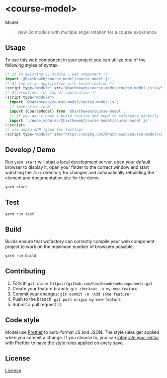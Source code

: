 # &lt;course-model&gt;

Model
> view 3d models with multiple angel rotation for a course experience

## Usage
To use this web component in your project you can utilize one of the following styles of syntax.

```js
/* In an existing JS module / web component */
import '@haxtheweb/course-model/course-model.js';
/* At top of an application with build routine */
<script type="module" src="@haxtheweb/course-model/course-model.js"></script>
/* Alternatives for top of application */
<script type="module">
  import '@haxtheweb/course-model/course-model.js';
  // imperative form
  import {CourseModel} from '@haxtheweb/course-model';
  // if you don't have a build routine and need to reference directly
  import './node_modules/@haxtheweb/course-model/course-model.js';
</script>
// via unpkg CDN (good for testing)
<script type="module" src="https://unpkg.com/@haxtheweb/course-model/course-model.js"></script>
```

## Develop / Demo
Run `yarn start` will start a local development server, open your default browser to display it, open your finder to the correct window and start watching the `/src` directory for changes and automatically rebuilding the element and documentation site for the demo.
```bash
yarn start
```

## Test

```bash
yarn run test
```

## Build
Builds ensure that wcfactory can correctly compile your web component project to
work on the maximum number of browsers possible.
```bash
yarn run build
```

## Contributing

1. Fork it! `git clone https://github.com/haxtheweb/webcomponents.git`
2. Create your feature branch: `git checkout -b my-new-feature`
3. Commit your changes: `git commit -m 'Add some feature'`
4. Push to the branch: `git push origin my-new-feature`
5. Submit a pull request :D

## Code style

Model  use [Prettier][prettier] to auto-format JS and JSON.  The style rules get applied when you commit a change.  If you choose to, you can [integrate your editor][prettier-ed] with Prettier to have the style rules applied on every save.

[prettier]: https://github.com/prettier/prettier/
[prettier-ed]: https://github.com/prettier/prettier/#editor-integration
[polyserve]: https://github.com/Polymer/polyserve
[web-component-tester]: https://github.com/Polymer/web-component-tester

## License
[ License](http://opensource.org/licenses/)